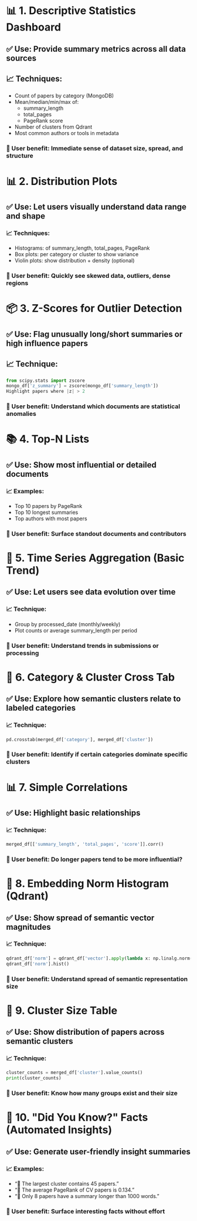 # 📊 1. Descriptive Statistics Dashboard
## ✅ Use: Provide summary metrics across all data sources
## 📈 Techniques:

- Count of papers by category (MongoDB)
- Mean/median/min/max of:
    - summary_length
    - total_pages
    - PageRank score
- Number of clusters from Qdrant
- Most common authors or tools in metadata
### 📌 User benefit: Immediate sense of dataset size, spread, and structure

# 📊 2. Distribution Plots
## ✅ Use: Let users visually understand data range and shape
### 📈 Techniques:
- Histograms: of summary_length, total_pages, PageRank
- Box plots: per category or cluster to show variance
- Violin plots: show distribution + density (optional)
### 📌 User benefit: Quickly see skewed data, outliers, dense regions

# 📦 3. Z-Scores for Outlier Detection
## ✅ Use: Flag unusually long/short summaries or high influence papers
## 📈 Technique:
```python
from scipy.stats import zscore
mongo_df['z_summary'] = zscore(mongo_df['summary_length'])
Highlight papers where |z| > 2
```
### 📌 User benefit: Understand which documents are statistical anomalies

# 📚 4. Top-N Lists
## ✅ Use: Show most influential or detailed documents
### 📈 Examples:
- Top 10 papers by PageRank
- Top 10 longest summaries
- Top authors with most papers
### 📌 User benefit: Surface standout documents and contributors

# 📆 5. Time Series Aggregation (Basic Trend)
## ✅ Use: Let users see data evolution over time
### 📈 Technique:

- Group by processed_date (monthly/weekly)
- Plot counts or average summary_length per period
### 📌 User benefit: Understand trends in submissions or processing

# 📘 6. Category & Cluster Cross Tab
## ✅ Use: Explore how semantic clusters relate to labeled categories
### 📈 Technique:
```python
pd.crosstab(merged_df['category'], merged_df['cluster'])
```
### 📌 User benefit: Identify if certain categories dominate specific clusters

# 📊 7. Simple Correlations
## ✅ Use: Highlight basic relationships
### 📈 Technique:
```python
merged_df[['summary_length', 'total_pages', 'score']].corr()
```
### 📌 User benefit: Do longer papers tend to be more influential?

# 🧠 8. Embedding Norm Histogram (Qdrant)
## ✅ Use: Show spread of semantic vector magnitudes
### 📈 Technique:
```python
qdrant_df['norm'] = qdrant_df['vector'].apply(lambda x: np.linalg.norm(x))
qdrant_df['norm'].hist()
```
### 📌 User benefit: Understand spread of semantic representation size

# 🧩 9. Cluster Size Table
## ✅ Use: Show distribution of papers across semantic clusters
### 📈 Technique:
```python
cluster_counts = merged_df['cluster'].value_counts()
print(cluster_counts)
```
### 📌 User benefit: Know how many groups exist and their size

# 🧾 10. "Did You Know?" Facts (Automated Insights)
## ✅ Use: Generate user-friendly insight summaries
### 📈 Examples:

- “📌 The largest cluster contains 45 papers.”
- “📌 The average PageRank of CV papers is 0.134.”
- “📌 Only 8 papers have a summary longer than 1000 words.”
### 📌 User benefit: Surface interesting facts without effort